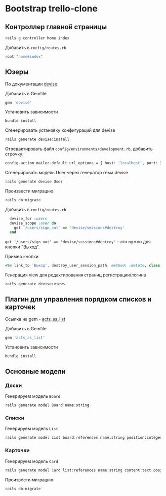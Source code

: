 # Bootstrap trello-clone

## Контроллер главной страницы
```bash
rails g controller home index
```
Добавить в `config/routes.rb`

```rb
root "home#index"
```

## Юзеры

По документации [devise](https://github.com/heartcombo/devise)

Добавить в Gemfile
```bash
gem 'devise'
```

Установить зависимости
```bash
bundle install
```

Сгенерировать установку конфигураций для devise
```bash
rails generate devise:install
```

Отредактировать файл `config/environments/development.rb`, добавить строчку:
```bash
config.action_mailer.default_url_options = { host: 'localhost', port: 3000 }
```

Сгенерировать модель User через генератор гема devise
```bash
rails generate devise User
```

Произвести миграцию
```bash
rails db:migrate
```

Добавить в `config/routes.rb`

```rb
  devise_for :users
  devise_scope :user do
    get '/users/sign_out' => 'devise/sessions#destroy'
  end
```

`get '/users/sign_out' => 'devise/sessions#destroy'` - это нужно для кнопки "Выход".

Пример кнопки:

```rb
<%= link_to 'Выход', destroy_user_session_path, method: :delete, class: 'btn btn-outline-dark' %>
```

Генерация view для редактирования страниц регистрации/логина

```bash
rails generate devise:views
```

## Плагин для управления порядком списков и карточек

Ссылка на gem - [acts_as_list](https://github.com/brendon/acts_as_list)

Добавить в Gemfile
```bash
gem 'acts_as_list'
```

Установить зависимости
```bash
bundle install
```
## Основные модели

### Доски
Генерируем модель `Board`
```bash
rails generate model Board name:string
```
### Списки
Генерируем модель `List`
```bash
rails generate model List board:references name:string position:integer
```
### Карточки
Генерируем модель `Card`
```bash
rails generate model Card list:references name:string content:text position:integer
```

Произвести миграцию
```bash
rails db:migrate
```
